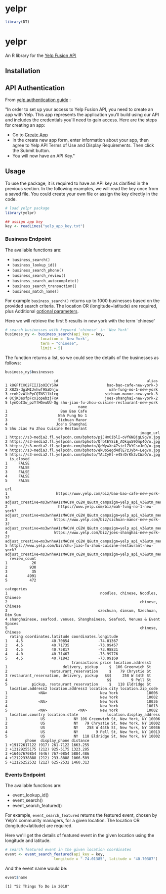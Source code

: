 # yelpr




```r
library(DT)
```


# yelpr

An R library for the [Yelp Fusion API](https://www.yelp.com/developers/documentation/v3/get_started)

## Installation

## API Authentication

From [yelp authentication guide](https://www.yelp.com/developers/documentation/v3/authentication) :

"In order to set up your access to Yelp Fusion API, you need to create an app with Yelp. This app represents the application you'll build using our API and includes the credentials you'll need to gain access. Here are the steps for creating an app:

- Go to [Create App](https://www.yelp.com/developers/v3/manage_app)
- In the create new app form, enter information about your app, then agree to Yelp API Terms of Use and Display Requirements. Then click the Submit button.
- You will now have an API Key."


## Usage

To use the package, it is required to have an API key as clarified in the previous section. In the following examples, we will read the key once from a saved file. You could create your own file or assign the key directly in the code.


```r
# load yelpr package
library(yelpr)
```


```r
## assign app key
key <- readLines("yelp_app_key.txt")
```

### Business Endpoint 

The available functions are:

- `business_search()`
- `business_lookup_id()`
- `business_search_phone()`
- `business_search_review()`
- `business_search_autocomplete()`
- `business_search_transaction()`
- `business_match_name()`


For example `business_search()` returns up to 1000 businesses based on the provided search criteria. The location OR (longitude+latitude) are required, plus Additional [optional parameters](https://www.yelp.com/developers/documentation/v3/business_search).

Here we will retrieve the first 5 results in new york with the term 'chinese'


```r
# search businesses with keyword 'chinese' in 'New York'
business_ny <- business_search(api_key = key,
                location = 'New York',
                term = "chinese",
                limit = 5)
```

The function returns a list, so we could see the details of the businesses as follows:


```r
business_ny$businesses
```

```
                      id                                        alias
1 k8GFfCXO2FIIJIo0ICYSRA                      bao-bao-cafe-new-york-3
2 X8ZS-dgiMIJvhwf9SaDnjw                       wah-fung-no-1-new-york
3 croh2zWlbPyCQTNS11klcg                     sichuan-manor-new-york-3
4 0CjK3esfpFcxIopebzjFxA                     joes-shanghai-new-york-2
5 lynQoI3w_pzYfHGeuUU-Qg shu-jiao-fu-zhou-cuisine-restaurant-new-york
                                 name
1                        Bao Bao Cafe
2                       Wah Fung No 1
3                       Sichuan Manor
4                      Joe's Shanghai
5 Shu Jiao Fu Zhou Cuisine Restaurant
                                                             image_url
1 https://s3-media2.fl.yelpcdn.com/bphoto/pjJHmOiblI-oVf6NBjgL9g/o.jpg
2 https://s3-media2.fl.yelpcdn.com/bphoto/QrbtEYSiE_AQkqu59Qmp4Q/o.jpg
3 https://s3-media2.fl.yelpcdn.com/bphoto/QcWywXc47siclZkYCsxJnQ/o.jpg
4 https://s3-media3.fl.yelpcdn.com/bphoto/ekUo5egd4dlE7zJyb4-Leg/o.jpg
5 https://s3-media2.fl.yelpcdn.com/bphoto/TALCyEl-e45rDrKk3vCWaQ/o.jpg
  is_closed
1     FALSE
2     FALSE
3     FALSE
4     FALSE
5     FALSE
                                                                                                                                                                                                        url
1                      https://www.yelp.com/biz/bao-bao-cafe-new-york-3?adjust_creative=ms3wnheA1zMACsW_cG2W_Q&utm_campaign=yelp_api_v3&utm_medium=api_v3_business_search&utm_source=ms3wnheA1zMACsW_cG2W_Q
2                       https://www.yelp.com/biz/wah-fung-no-1-new-york?adjust_creative=ms3wnheA1zMACsW_cG2W_Q&utm_campaign=yelp_api_v3&utm_medium=api_v3_business_search&utm_source=ms3wnheA1zMACsW_cG2W_Q
3                     https://www.yelp.com/biz/sichuan-manor-new-york-3?adjust_creative=ms3wnheA1zMACsW_cG2W_Q&utm_campaign=yelp_api_v3&utm_medium=api_v3_business_search&utm_source=ms3wnheA1zMACsW_cG2W_Q
4                     https://www.yelp.com/biz/joes-shanghai-new-york-2?adjust_creative=ms3wnheA1zMACsW_cG2W_Q&utm_campaign=yelp_api_v3&utm_medium=api_v3_business_search&utm_source=ms3wnheA1zMACsW_cG2W_Q
5 https://www.yelp.com/biz/shu-jiao-fu-zhou-cuisine-restaurant-new-york?adjust_creative=ms3wnheA1zMACsW_cG2W_Q&utm_campaign=yelp_api_v3&utm_medium=api_v3_business_search&utm_source=ms3wnheA1zMACsW_cG2W_Q
  review_count
1           26
2          930
3           35
4         4991
5          472
                                                                   categories
1                                          noodles, chinese, Noodles, Chinese
2                                                            chinese, Chinese
3                                         szechuan, dimsum, Szechuan, Dim Sum
4 shanghainese, seafood, venues, Shanghainese, Seafood, Venues & Event Spaces
5                                                            chinese, Chinese
  rating coordinates.latitude coordinates.longitude
1    4.5             40.70854             -74.01367
2    4.5             40.71735             -73.99457
3    4.5             40.75817             -73.98831
4    4.0             40.71467             -73.99776
5    4.5             40.71843             -73.99169
                              transactions price location.address1
1                         delivery, pickup     $  106 Greenwich St
2                   restaurant_reservation     $    79 Chrystie St
3 restaurant_reservation, delivery, pickup   $$$     258 W 44th St
4                                             $$         9 Pell St
5           pickup, restaurant_reservation     $   118 Eldridge St
  location.address2 location.address3 location.city location.zip_code
1              <NA>                        New York             10006
2                                          New York             10002
3              <NA>                        New York             10036
4                                          New York             10013
5              <NA>              <NA>      New York             10002
  location.country location.state             location.display_address
1               US             NY 106 Greenwich St, New York, NY 10006
2               US             NY   79 Chrystie St, New York, NY 10002
3               US             NY    258 W 44th St, New York, NY 10036
4               US             NY        9 Pell St, New York, NY 10013
5               US             NY  118 Eldridge St, New York, NY 10002
         phone  display_phone distance
1 +19172617122 (917) 261-7122 1663.255
2 +12129255175 (212) 925-5175 1323.285
3 +16467670854 (646) 767-0854 5884.486
4 +12122338888 (212) 233-8888 1066.509
5 +12126252532 (212) 625-2532 1460.313
```


### Events Endpoint

The available functions are:

- event_lookup_id()
- event_search()
- event_search_featured()

For example, `event_search_featured` returns the featured event, chosen by Yelp's community managers, for a given location. The location OR (longitude+latitude) are required.

Here we'll get the details of featured event in the given location using the longitude and latitude.


```r
# search featured event in the given location coordinates
event <- event_search_featured(api_key = key,
                      longitude = "-74.01385", latitude = "40.70387")
```

And the event name would be:

```r
event$name
```

```
[1] "52 Things To Do in 2018"
```

